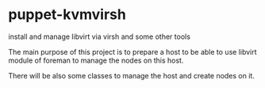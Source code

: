 # puppet-kvmvirsh

install and manage libvirt via virsh and some other tools

The main purpose of this project is to prepare a host to be able to use libvirt module of foreman to manage
the nodes on this host.

There will be also some classes to manage the host and create nodes on it.
  
